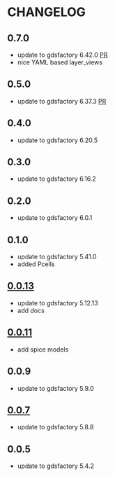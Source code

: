 # CHANGELOG

## 0.7.0

- update to gdsfactory 6.42.0 [PR](https://github.com/gdsfactory/skywater130/pull/60)
- nice YAML based layer_views

## 0.5.0

- update to gdsfactory 6.37.3 [PR](https://github.com/gdsfactory/skywater130/pull/58)

## 0.4.0

- update to gdsfactory 6.20.5

## 0.3.0

- update to gdsfactory 6.16.2

## 0.2.0

- update to gdsfactory 6.0.1

## 0.1.0

- update to gdsfactory 5.41.0
- added Pcells

## [0.0.13](https://github.com/gdsfactory/skywater130/pull/31)

- update to gdsfactory 5.12.13
- add docs

## [0.0.11](https://github.com/gdsfactory/skywater130/pull/14)

- add spice models

## 0.0.9

- update to gdsfactory 5.9.0

## [0.0.7](https://github.com/gdsfactory/skywater130/pull/2)

- update to gdsfactory 5.8.8


## 0.0.5

- update to gdsfactory 5.4.2
